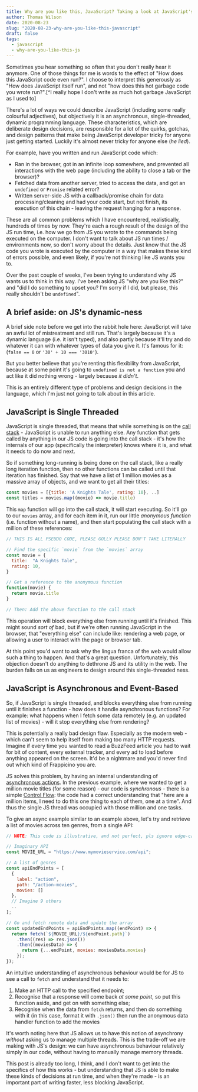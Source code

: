```yaml
---
title: Why are you like this, JavaScript? Taking a look at JavaScript's single threaded nature.
author: Thomas Wilson
date: 2020-08-23
slug: "2020-08-23-why-are-you-like-this-javascript"
draft: false
tags:
  - javascript
  - why-are-you-like-this-js
---
```


Sometimes you hear something so often that you don't really hear it anymore. One of those things for me is words to the effect of "How does this JavaScript code even run?". I choose to interpret this generously as "How does JavaScript itself run", and not "how does this hot garbage code you wrote run?".[^I really hope I don't write as much hot garbage JavaScript as I used to]

There's a lot of ways we could describe JavaScript (including some really colourful adjectives), but objectively it is an asynchronous, single-threaded, dynamic programming language. These characteristics, which are deliberate design decisions, are responsible for a lot of the quirks, gotchas, and design patterns that make being JavaScript developer tricky for anyone just getting started. Luckily it's almost never tricky for anyone else (_he lied_).

For example, have you written and run JavaScript code which:

- Ran in the browser, got in an infinite loop somewhere, and prevented all interactions with the web page (including the ability to close a tab or the browser)?
- Fetched data from another server, tried to access the data, and got an `undefined` or `Promise` related error?
- Written server-side JS with a callback/promise chain for data processing/cleaning and had your code start, but not finish, its execution of this chain - leaving the request hanging for a response.

These are all common problems which I have encountered, realistically, hundreds of times by now. They're each a rough result of the design of the JS run time, i.e. how we go from JS you wrote to the commands being executed on the computer. I don't want to talk about JS run times / environments now, so don't worry about the details. Just know that the JS code you wrote is executed by the computer in a way that makes these kind of errors possible, and even likely, if you're not thinking like JS wants you to.

Over the past couple of weeks, I've been trying to understand why JS wants us to think in this way. I've been asking JS "why are you like this?" and "did I do something to upset you? I'm sorry if I did, but please, this really shouldn't be `undefined`".

## A brief aside: on JS's dynamic-ness

A brief side note before we get into the rabbit hole here: JavaScript will take an awful lot of mistreatment and still run. That's largely because it's a dynamic language (i.e. it isn't typed), and also partly because it'll try and do whatever it can with whatever types of data you give it. It's famous for it: (`false == 0` or `'30' + 10 === '3010'`).

But you better believe that you're renting this flexibility from JavaScript, because at some point it's going to `undefined is not a function` you and act like it did nothing wrong - largely because _it didn't_.

This is an entirely different type of problems and design decisions in the language, which I'm just not going to talk about in this article.

## JavaScript is Single Threaded

JavaScript is single threaded, that means that while something is on the [call stack](https://developer.mozilla.org/en-US/docs/Glossary/Call_stack) - JavaScript is unable to run anything else. Any function that gets called by anything in our JS code is going into the call stack - it's how the internals of our app (specifically the interpreter) knows where it is, and what it needs to do now and next.

So if something long-running is being done on the call stack, like a really long iteration function, then no other functions can be called until that iteration has finished. Say that we have a list of 1 million movies as a massive array of objects, and we want to get all their titles:

```js
const movies = [{title: 'A Knights Tale', rating: 10}, ..]
const titles = movies.map((movie) => movie.title)
```

This `map` function will go into the call stack, it will start executing. So it'll go to our `movies` array, and for each item in it, run our little _anonymous function_ (i.e. function without a name), and then start populating the call stack with a million of these references:

```js
// THIS IS ALL PSEUDO CODE, PLEASE GOLLY PLEASE DON'T TAKE LITERALLY

// Find the specific `movie` from the `movies` array
const movie = {
  title:  "A Knights Tale",
  rating: 10,
}

// Get a reference to the anonymous function
function(movie) {
  return movie.title
}

// Then: Add the above function to the call stack

```

This operation will block everything else from running until it's finished. This might sound _sort of_ bad, but if we're often running JavaScript in the browser, that "everything else" can include like: rendering a web page, or allowing a user to interact with the page or browser tab.

At this point you'd want to ask why the lingua franca of the web would allow such a thing to happen. And that's a great question. Unfortunately, this objection doesn't do anything to dethrone JS and its utility in the web. The burden falls on us as engineers to design around this single-threaded ness.

## JavaScript is Asynchronous and Event-Based

So, if JavaScript is single threaded, and blocks everything else from running until it finishes a function - how does it handle asynchronous functions? For example: what happens when I fetch some data remotely (e.g. an updated list of movies) - will it stop everything else from rendering?

This is potentially a really bad design flaw. Especially as the modern web - which can't seem to help itself from making too many HTTP requests. Imagine if every time you wanted to read a BuzzFeed article you had to wait for bit of content, every external tracker, and every ad to load before anything appeared on the screen. It'd be a nightmare and you'd never find out which kind of Frappicino you are.

JS solves this problem, by having an internal understanding of [asynchronous actions](https://eloquentjavascript.net/11_async.html). In the previous example, where we wanted to get a million movie titles (for some reason) - our code is _synchronous_ - there is a simple [Control Flow](https://www.computerhope.com/jargon/c/contflow.htm): the code had a correct understanding that "here are a million items, I need to do this one thing to each of them, one at a time". And thus the single JS thread was occupied with those million and one tasks.

To give an async example similar to an example above, let's try and retrieve a list of movies across ten genres, from a single API:

```js
// NOTE: This code is illustrative, and not perfect, pls ignore edge-cases and separation of concerns problems

// Imaginary API
const MOVIE_URL = "https://www.mymovieservice.com/api";

// A list of genres
const apiEndPoints = [
  {
    label: "action",
    path: "/action-movies",
    movies: []
  },
  // Imagine 9 others
  ..
];

// Go and fetch remote data and update the array
const updatedEndPoints = apiEndPoints.map((endPoint) => {
  return fetch(`${MOVIE_URL}/${endPoint.path}`)
    .then((res) => res.json())
    .then((moviesData) => {
      return {...endPoint, movies: moviesData.movies}
    });
});


```

An intuitive understanding of asynchronous behaviour would be for JS to see a call to `fetch` and understand that it needs to:

1. Make an HTTP call to the specified endpoint;
2. Recognise that a response will come back _at some point_, so put this function aside, and get on with something else;
3. Recognise when the data from `fetch` returns, and then do something with it (in this case, format it with `.json()` then run the anonymous data handler function to add the movies

It's worth noting here that JS allows us to have this notion of asynchrony _without_ asking us to manage multiple threads. This is the trade-off we are making with JS's design: we can have asynchronous behaviour relatively simply in our code, without having to manually manage memory threads.

This post is already too long, I think, and I don't want to get into the specifics of how this works - but understanding that JS is able to make these kinds of decisions at run time, and when they're made - is an important part of writing faster, less blocking JavaScript.
